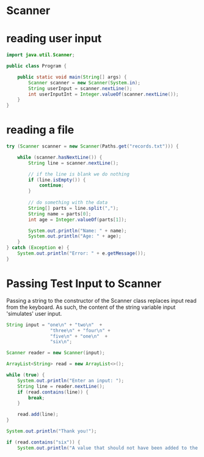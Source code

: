 # Scanner


# reading user input

```java
import java.util.Scanner;

public class Program {

    public static void main(String[] args) {
        Scanner scanner = new Scanner(System.in);
        String userInput = scanner.nextLine();
        int userInputInt = Integer.valueOf(scanner.nextLine());
    }
}
```


# reading a file
```java
try (Scanner scanner = new Scanner(Paths.get("records.txt"))) {

    while (scanner.hasNextLine()) {
        String line = scanner.nextLine();

        // if the line is blank we do nothing
        if (line.isEmpty()) {
            continue;
        }
        
        // do something with the data
        String[] parts = line.split(",");
        String name = parts[0];
        int age = Integer.valueOf(parts[1]);

        System.out.println("Name: " + name);
        System.out.println("Age: " + age);
    }
} catch (Exception e) {
    System.out.println("Error: " + e.getMessage());
}
```


# Passing Test Input to Scanner
Passing a string to the constructor of the Scanner class replaces input read from the keyboard. As such, the content of the string variable input 'simulates' user input.
```java
String input = "one\n" + "two\n"  +
                "three\n" + "four\n" +
                "five\n" + "one\n"  +
                "six\n";

Scanner reader = new Scanner(input);

ArrayList<String> read = new ArrayList<>();

while (true) {
    System.out.println("Enter an input: ");
    String line = reader.nextLine();
    if (read.contains(line)) {
        break;
    }

    read.add(line);
}

System.out.println("Thank you!");

if (read.contains("six")) {
    System.out.println("A value that should not have been added to the group was added to it.");
```

